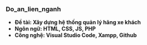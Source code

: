 ### Do_an_lien_nganh
- **Đề tài: Xây dựng hệ thống quản lý hãng xe khách**
- **Ngôn ngữ: HTML, CSS, JS, PHP**
- **Công nghệ: Visual Studio Code, Xampp, Github**
